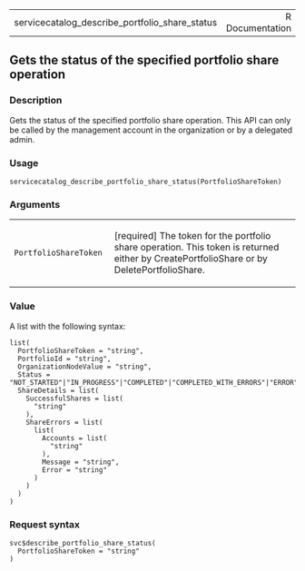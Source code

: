 <table style="width: 100%;">
<tbody>
<tr class="odd">
<td>servicecatalog_describe_portfolio_share_status</td>
<td style="text-align: right;">R Documentation</td>
</tr>
</tbody>
</table>

## Gets the status of the specified portfolio share operation

### Description

Gets the status of the specified portfolio share operation. This API can
only be called by the management account in the organization or by a
delegated admin.

### Usage

    servicecatalog_describe_portfolio_share_status(PortfolioShareToken)

### Arguments

<table>
<colgroup>
<col style="width: 35%" />
<col style="width: 65%" />
</colgroup>
<tbody>
<tr class="odd">
<td><code
id="servicecatalog_describe_portfolio_share_status_:_PortfolioShareToken">PortfolioShareToken</code></td>
<td><p>[required] The token for the portfolio share operation. This
token is returned either by CreatePortfolioShare or by
DeletePortfolioShare.</p></td>
</tr>
</tbody>
</table>

### Value

A list with the following syntax:

    list(
      PortfolioShareToken = "string",
      PortfolioId = "string",
      OrganizationNodeValue = "string",
      Status = "NOT_STARTED"|"IN_PROGRESS"|"COMPLETED"|"COMPLETED_WITH_ERRORS"|"ERROR",
      ShareDetails = list(
        SuccessfulShares = list(
          "string"
        ),
        ShareErrors = list(
          list(
            Accounts = list(
              "string"
            ),
            Message = "string",
            Error = "string"
          )
        )
      )
    )

### Request syntax

    svc$describe_portfolio_share_status(
      PortfolioShareToken = "string"
    )
